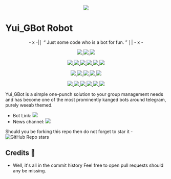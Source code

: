 <p align="center">
  <img src="https://wallpaperscave.com/images/original/18/04-25/anime-one-punch-man-44886.jpg">
</p>

# Yui_GBot Robot 

<p align="center">
- x -|│  “	Just some code who is a bot for fun. ”  │| - x -
</p>

<p align="center">
<a href="https://app.codacy.com/gh/AnimeKaizoku/Yui_GBot?utm_source=github.com&utm_medium=referral&utm_content=AnimeKaizoku/Yui_GBot&utm_campaign=Badge_Grade_Settings" alt="Codacy Badge">
<img src="https://api.codacy.com/project/badge/Grade/6141417ceaf84545bab6bd671503df51" /> </a>
<a href="https://github.com/AnimeKaizoku/Yui_GBot" alt="Libraries.io dependency status for GitHub repo"> <img src="https://img.shields.io/librariesio/github/animekaizoku/Yui_GBot" /> </a>
<a href="http://hits.dwyl.com/animekaizoku/Yui_GBot" alt="HitCount"> <img src="http://hits.dwyl.com/animekaizoku/Yui_GBot.svg" /> </a>
</p>
<p align="center">
<a href="https://github.com/AnimeKaizoku/Yui_GBot" alt="GitHub closed issues"> <img src="https://img.shields.io/github/issues-closed-raw/animekaizoku/Yui_GBot?style=flat&logo=github&color=success" /> </a>
<a href="https://github.com/AnimeKaizoku/Yui_GBot" alt="GitHub commit activity"> <img src="https://img.shields.io/github/commit-activity/m/animekaizoku/Yui_GBot" /> </a>
<a href="https://github.com/AnimeKaizoku/Yui_GBot/graphs/contributors" alt="GitHub contributors"> <img src="https://img.shields.io/github/contributors/animekaizoku/Yui_GBot?style=flat&logo=github" /> </a>
<a href="https://github.com/AnimeKaizoku/Yui_GBot/network/members" alt="GitHub forks"> <img src="https://img.shields.io/github/forks/AnimeKaizoku/Yui_GBot?label=Forks&logo=github" /> </a>
<a href="https://github.com/AnimeKaizoku/Yui_GBot" alt="GitHub closed pull requests"> <img src="https://img.shields.io/github/issues-pr-closed-raw/animekaizoku/Yui_GBot?color=success" /> </a>
<a href="https://github.com/AnimeKaizoku/Yui_GBot" alt="GitHub issues"> <img src="https://img.shields.io/github/issues-raw/animekaizoku/Yui_GBot?style=flat&logo=github&color=yellow" /> </a>
</p>
<p align="center">
<a href="https://github.com/AnimeKaizoku/Yui_GBot" alt="GitHub release (latest by date including pre-releases)"> <img src="https://img.shields.io/github/v/release/animekaizoku/Yui_GBot?include_prereleases?style=flat&logo=github" /> </a>
<a href="https://www.python.org/" alt="made-with-python"> <img src="https://img.shields.io/badge/Made%20with-Python-1f425f.svg?style=flat&logo=python&color=blue" /> </a>
<a href="https://github.com/AnimeKaizoku/Yui_GBot" alt="Docker!"> <img src="https://aleen42.github.io/badges/src/docker.svg" /> </a>
<a href="https://github.com/AnimeKaizoku/Yui_GBot" alt="GitHub repo size"> <img src="https://img.shields.io/github/repo-size/animekaizoku/Yui_GBot" /> </a>
<a href="https://github.com/AnimeKaizoku/Yui_GBot/blob/master/LICENSE" alt="GPLv3 license"> <img src="https://img.shields.io/badge/License-GPLv3-blue.svg" /> </a>
</p>
<p align="center">
<a href="https://ko-fi.com/sawada" alt="Donate!"> <img src="https://aleen42.github.io/badges/src/paypal.svg" /> </a>
<a href="https://t.me/OnePunchUpdates" alt="Telegram!"> <img src="https://aleen42.github.io/badges/src/telegram.svg" /> </a>
<a href="https://discord.animekaizoku.com" alt="Discord"> <img src="https://img.shields.io/discord/465068856692441090?style=flat&logo=discord&color=blue" /> </a>
<a href="" alt="AnimeKaizoku"> <img src="https://img.shields.io/badge/Built%20by-Kaizoku-blue" /> </a>
<a href="https://github.com/AnimeKaizoku/Yui_GBot/graphs/commit-activity" alt="Maintenance"> <img src="https://img.shields.io/badge/Maintained%3F-yes-green.svg" /> </a>
<a href="https://makeapullrequest.com" alt="PRs Welcome"> <img src="https://img.shields.io/badge/PRs-welcome-brightgreen.svg?style=flat-square" /> </a>
</p>



Yui_GBot is a simple one-punch solution to your group management needs and has become one of the most prominently kanged bots around telegram, purely weeab themed.

* Bot Link:  <a href="https://t.me/Yui_GBot" alt="Yui_GBot Robot"> <img src="https://img.shields.io/badge/%F0%9F%A4%96%20-Yui_GBot-blue" /> </a>
* News channel: <a  href="https://t.me/OnePunchUpdates" alt="One Punch Updates"> <img  src="https://img.shields.io/badge/%F0%9F%92%A1-One%20Punch%20Updates-9cf" /> </a>

Should you be forking this repo then do not forget to star it - <img alt="GitHub Repo stars" src="https://img.shields.io/github/stars/animekaizoku/Yui_GBot?color=white&label=%F0%9F%8C%9F%20star">

## Credits 📍
* Well, it's all in the commit history 
Feel free to open pull requests should any be missing.
